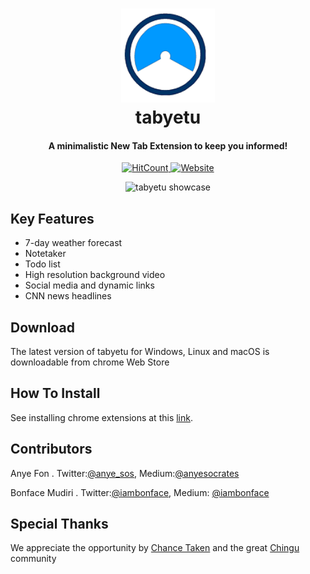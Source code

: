 <h1 align="center">
<img src = "128x128.png" alt = "tabyetu logo" width = "150" height = "150">
<br>
tabyetu
<br>
</h1>

<h4 align="center">A minimalistic New Tab Extension to keep you informed!</h4>

<p align="center">
<a href="http://hits.dwyl.com/iambonface/turtles-team-21">
    <img src="http://hits.dwyl.com/iambonface/turtles-team-21.svg" alt="HitCount">
</a>
<a href="http://www.tabyetu.com">
  <img src="https://img.shields.io/badge/website-tabyetu-blue.svg" alt="Website">
</a>
<!--[![Chrome Web Store](https://img.shields.io/chrome-web-store/v/bmeodfbeebedjmiblfbmojnpmhopkdli.svg)]()-->
<!--[![Chrome Web Store](https://img.shields.io/chrome-web-store/price/bmeodfbeebedjmiblfbmojnpmhopkdli.svg)]()-->
</p>

<p align="center">
<img src = "project-img.gif" alt = "tabyetu showcase" width = "800" height = "auto">
</p>

## Key Features
+ 7-day weather forecast
+ Notetaker
+ Todo list
+ High resolution background video
+ Social media and dynamic links
+ CNN news headlines

## Download
The latest version of tabyetu for Windows, Linux and macOS is downloadable from chrome Web Store

## How To Install
See installing chrome extensions at this [link](https://support.google.com/chrome_webstore/answer/2664769?hl=en).

## Contributors

Anye Fon .  Twitter:[@anye_sos](https://twitter.com/anye_sos), Medium:[@anyesocrates](https://medium.com/@anyesocrates)

Bonface Mudiri . Twitter:[@iambonface](https://twitter.com/iambonface), Medium: [@iambonface](https://medium.com/@iambonface)


## Special Thanks
We appreciate the opportunity by [Chance Taken](https://medium.com/@tropicalchancer) and the great [Chingu ](https://chingu-cohorts.github.io/chingu-directory/) community
